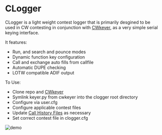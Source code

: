 # CLogger

CLogger is a light weight contest logger that is primarily desgined to be used in CW contesting in conjunction with [CWkeyer](https://github.com/etamme/cwkeyer), as a very simple serial keying interface.

It features: 
- Run, and search and pounce modes  
- Dynamic function key configuration 
- Call and exchange auto fills from callfile
- Automatic DUPE checking
- LOTW compatible ADIF output

To Use:
- Clone repo and [CWkeyer](https://github.com/etamme/cwkeyer)
- Symlink keyer.py from cwkeyer into the clogger root directory
- Configure via user.cfg
- Configure applicable contest files
- Update [Call History Files](https://n1mmwp.hamdocs.com/mmfiles/categories/callhistory/) as necessary
- Set correct contest file in clogger.cfg

![demo](https://i.imgur.com/E5HjEoR.gif)
